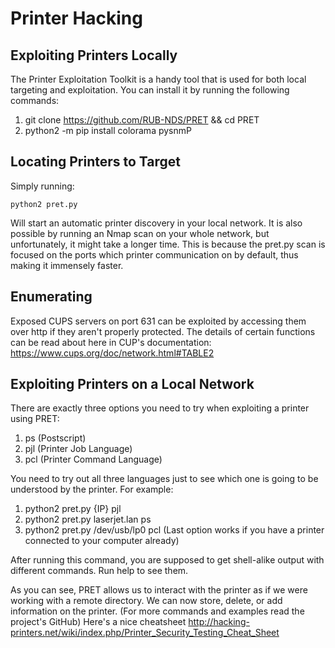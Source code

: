 # Printer Hacking 

## Exploiting Printers Locally 

The Printer Exploitation Toolkit is a handy tool that is used for both local targeting and exploitation. You can install it by running the following commands:

1. git clone https://github.com/RUB-NDS/PRET && cd PRET
2. python2 -m pip install colorama pysnmP

## Locating Printers to Target
Simply running: 

	python2 pret.py 

Will start an automatic printer discovery in your local network. It is also possible by running an Nmap scan on your whole network, but unfortunately, it might take a longer time. This is because the pret.py scan is focused on the ports which printer communication on by default, thus making it immensely faster.

## Enumerating
Exposed CUPS servers on port 631 can be exploited by accessing them over http if they aren't properly protected. The details of certain functions can be read about here in CUP's documentation: https://www.cups.org/doc/network.html#TABLE2

## Exploiting Printers on a Local Network
There are exactly three options you need to try when exploiting a printer using PRET:
1. ps (Postscript)
2. pjl (Printer Job Language)
3. pcl (Printer Command Language)

You need to try out all three languages just to see which one is going to be understood by the printer. For example:

1. python2 pret.py {IP} pjl
2. python2 pret.py laserjet.lan ps
3. python2 pret.py /dev/usb/lp0 pcl (Last option works if you have a printer connected to your computer already)

After running this command, you are supposed to get shell-alike output with different commands. Run help to see them.

As you can see, PRET allows us to interact with the printer as if we were working with a remote directory. We can now store, delete, or add information on the printer. (For more commands and examples read the project's GitHub) Here's a nice cheatsheet http://hacking-printers.net/wiki/index.php/Printer_Security_Testing_Cheat_Sheet

